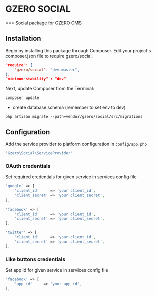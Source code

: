 # GZERO SOCIAL
===
Social package for GZERO CMS

## Installation

Begin by installing this package through Composer. Edit your project's composer.json file to require gzero/social.

```json
"require": {
    "gzero/social": "dev-master",
},
"minimum-stability" : "dev"
```
Next, update Composer from the Terminal:

```
composer update
```
 - create database schema (remember to set env to dev)
 
```
php artisan migrate --path=vendor/gzero/social/src/migrations
```
## Configuration

Add the service provider to platform configuration in `config/app.php`

```PHP
'Gzero\Social\ServiceProvider'
```

### OAuth credentials

Set required credentials for given service in services config file
 
 ```PHP
 'google' => [
     'client_id'     => 'your client_id',
     'client_secret' => 'your client_secret',
 ],

 'facebook' => [
     'client_id'     => 'your client_id',
     'client_secret' => 'your client_secret',
 ],

 'twitter' => [
     'client_id'     => 'your client_id',
     'client_secret' => 'your client_secret',
 ],
 ```
 
 ### Like buttons credentials
 
 Set app id for given service in services config file
  
  ```PHP
  'facebook' => [
      'app_id'     => 'your app_id',
  ],
  ```
